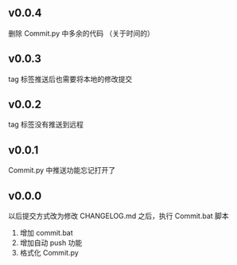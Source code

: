 ## v0.0.4

删除 Commit.py 中多余的代码 （关于时间的）

## v0.0.3

tag 标签推送后也需要将本地的修改提交

## v0.0.2

tag 标签没有推送到远程

## v0.0.1

Commit.py 中推送功能忘记打开了

## v0.0.0

以后提交方式改为修改 CHANGELOG.md 之后，执行 Commit.bat 脚本

1. 增加 commit.bat
2. 增加自动 push 功能
3. 格式化 Commit.py

